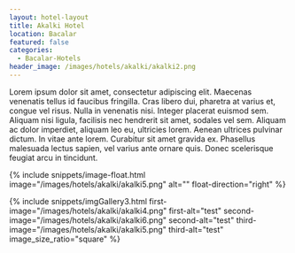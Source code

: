 ```yaml
---
layout: hotel-layout
title: Akalki Hotel
location: Bacalar
featured: false
categories:
  - Bacalar-Hotels
header_image: /images/hotels/akalki/akalki2.png
---
```

Lorem ipsum dolor sit amet, consectetur adipiscing elit. Maecenas venenatis tellus id faucibus fringilla. Cras libero dui, pharetra at varius et, congue vel risus. Nulla in venenatis nisi. Integer placerat euismod sem. Aliquam nisi ligula, facilisis nec hendrerit sit amet, sodales vel sem. Aliquam ac dolor imperdiet, aliquam leo eu, ultricies lorem. Aenean ultrices pulvinar dictum. In vitae ante lorem. Curabitur sit amet gravida ex. Phasellus malesuada lectus sapien, vel varius ante ornare quis. Donec scelerisque feugiat arcu in tincidunt.

{% include snippets/image-float.html image="/images/hotels/akalki/akalki5.png" alt="" float-direction="right" %}

{% include snippets/imgGallery3.html first-image="/images/hotels/akalki/akalki4.png" first-alt="test" second-image="/images/hotels/akalki/akalki6.png" second-alt="test" third-image="/images/hotels/akalki/akalki5.png" third-alt="test" image_size_ratio="square" %}


